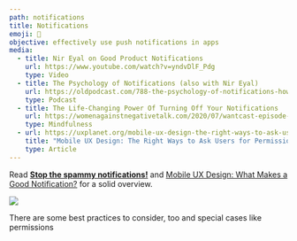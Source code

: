 ```yaml
---
path: notifications
title: Notifications
emoji: 🔔
objective: effectively use push notifications in apps
media:
  - title: Nir Eyal on Good Product Notifications
    url: https://www.youtube.com/watch?v=yndvDlF_Pdg
    type: Video
  - title: The Psychology of Notifications (also with Nir Eyal)
    url: https://oldpodcast.com/788-the-psychology-of-notifications-how-to-send-triggers-that-work-by-nir-eyal-ximena-vengoechea-with-nir-and-far/
    type: Podcast
  - title: The Life-Changing Power Of Turning Off Your Notifications
    url: https://womenagainstnegativetalk.com/2020/07/wantcast-episode-108-the-life-changing-power-of-turning-off-your-notifications-with-kelsey-patel/
    type: Mindfulness
  - url: https://uxplanet.org/mobile-ux-design-the-right-ways-to-ask-users-for-permissions-6cdd9ab25c27
    title: "Mobile UX Design: The Right Ways to Ask Users for Permissions"
    type: Article
---
```

Read **[Stop the spammy notifications!](https://uxdesign.cc/stop-the-spammy-notifications-9fbac87dc077)** and [Mobile UX Design: What Makes a Good Notification?](https://uxplanet.org/how-to-craft-mobile-notifications-that-users-actually-want-7b585e0e1fa1) for a solid overview.

![](https://paper-attachments.dropbox.com/s_3CF9882BB11DBF56B09F04FC6D5F47981B4A6D01BCD8799A594C5F54CE39227B_1572793227348_image.png)

There are some best practices to consider, too and special cases like permissions